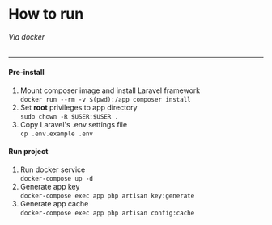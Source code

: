 # How to run
###### Via docker
____
#### Pre-install
1. Mount composer image and install Laravel framework <br/> ```docker run --rm -v $(pwd):/app composer install```
2. Set **root** privileges to app directory <br/> ```sudo chown -R $USER:$USER .```
3. Copy Laravel's .env settings file <br/> ```cp .env.example .env```
#### Run project
1. Run docker service <br/> ```docker-compose up -d```
2. Generate app key <br/> ```docker-compose exec app php artisan key:generate```
3. Generate app cache <br/> ```docker-compose exec app php artisan config:cache```
